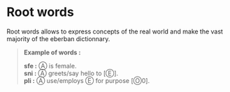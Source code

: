 # Root words

Root words allows to express concepts of the real world and make the vast
majority of the eberban dictionnary.

> **Example of words :**
> 
> **sfe :** Ⓐ is female.  
> **sni :** Ⓐ greets/say hello to [Ⓔ].  
> **pli :** Ⓐ use/employs Ⓔ for purpose [Ⓞ0].